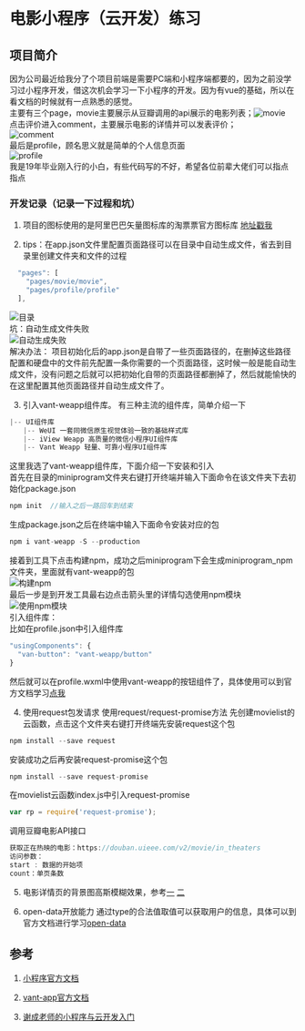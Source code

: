 # 电影小程序（云开发）练习

## 项目简介
因为公司最近给我分了个项目前端是需要PC端和小程序端都要的，因为之前没学习过小程序开发，借这次机会学习一下小程序的开发。因为有vue的基础，所以在看文档的时候就有一点熟悉的感觉。<br>
主要有三个page，movie主要展示从豆瓣调用的api展示的电影列表；![movie](https://github.com/Woon1997/-MovieMiniProgram/blob/MovieMiniProgram/miniprogram/images/PicsForReadme/1.png)<br>点击评价进入comment，主要展示电影的详情并可以发表评价；<br>
![comment](./miniprogram/images/PicsForReadme/6.PNG)<br>最后是profile，顾名思义就是简单的个人信息页面<br>
![profile](./miniprogram/images/PicsForReadme/7.PNG)<br>
我是19年毕业刚入行的小白，有些代码写的不好，希望各位前辈大佬们可以指点指点<br>

### 开发记录（记录一下过程和坑）
1. 项目的图标使用的是阿里巴巴矢量图标库的淘票票官方图标库
[地址戳我](https://www.iconfont.cn/collections/detail?spm=a313x.7781069.1998910419.de12df413&cid=16957)

2. tips：在app.json文件里配置页面路径可以在目录中自动生成文件，省去到目录里创建文件夹和文件的过程 <br>
```JAVASCRIPT
  "pages": [
    "pages/movie/movie",
    "pages/profile/profile"
  ],
```
![目录](./miniprogram/images/PicsForReadme/1.PNG) <br>
坑：自动生成文件失败<br>
![自动生成失败](./miniprogram/images/PicsForReadme/2.PNG) <br>
解决办法：
项目初始化后的app.json是自带了一些页面路径的，在删掉这些路径配置和硬盘中的文件前先配置一条你需要的一个页面路径，这时候一般是能自动生成文件，没有问题之后就可以把初始化自带的页面路径都删掉了，然后就能愉快的在这里配置其他页面路径并自动生成文件了。

3. 引入vant-weapp组件库。
有三种主流的组件库，简单介绍一下
```JAVASCRIPT
|-- UI组件库
　　|-- WeUI 一套同微信原生视觉体验一致的基础样式库
　　|-- iView Weapp 高质量的微信小程序UI组件库
　　|-- Vant Weapp 轻量、可靠小程序UI组件库
```
这里我选了vant-weapp组件库，下面介绍一下安装和引入<br>
首先在目录的miniprogram文件夹右键打开终端并输入下面命令在该文件夹下去初始化package.json
```JAVASCRIPT
npm init  //输入之后一路回车到结束
```
生成package.json之后在终端中输入下面命令安装对应的包
```JAVASCRIPT
npm i vant-weapp -S --production
```
接着到工具下点击构建npm，成功之后miniprogram下会生成miniprogram_npm文件夹，里面就有vant-weapp的包 <br>
![构建npm](./miniprogram/images/PicsForReadme/3.JPG) <br>
最后一步是到开发工具最右边点击箭头里的详情勾选使用npm模块<br>
![使用npm模块](./miniprogram/images/PicsForReadme/4.PNG) <br>
引入组件库：<br>
比如在profile.json中引入组件库
```JAVASCRIPT
"usingComponents": {
  "van-button": "vant-weapp/button"
}
```
然后就可以在profile.wxml中使用vant-weapp的按钮组件了，具体使用可以到官方文档学习[点我](https://youzan.github.io/vant-weapp/)

4. 使用request包发请求
使用request/request-promise方法
先创建movielist的云函数，点击这个文件夹右键打开终端先安装request这个包
```JAVASCRIPT
npm install --save request
```
安装成功之后再安装request-promise这个包
```JAVASCRIPT
npm install --save request-promise
```
在movielist云函数index.js中引入request-promise
```JAVASCRIPT
var rp = require('request-promise');
```
调用豆瓣电影API接口<br>
```JAVASCRIPT
获取正在热映的电影：https://douban.uieee.com/v2/movie/in_theaters
访问参数：
start : 数据的开始项
count：单页条数

```
5. 电影详情页的背景图高斯模糊效果，参考[一](https://blog.csdn.net/weixin_39015132/article/details/81179775) [二](https://blog.csdn.net/ion_L/article/details/82464548?depth_1-utm_source=distribute.pc_relevant.none-task&utm_source=distribute.pc_relevant.none-task)


6. open-data开放能力
通过type的合法值取值可以获取用户的信息，具体可以到官方文档进行学习[open-data](https://developers.weixin.qq.com/miniprogram/dev/component/open-data.html)

## 参考
1. [小程序官方文档](https://developers.weixin.qq.com/miniprogram/dev/framework/)

2. [vant-app官方文档](https://youzan.github.io/vant-weapp/#/intro)

3. [谢成老师的小程序与云开发入门](https://www.imooc.com/learn/1121)

